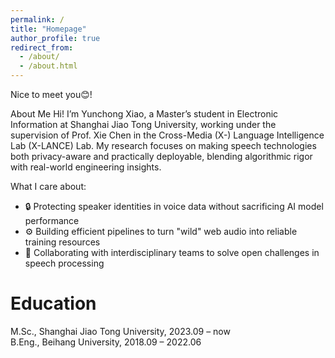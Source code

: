 ```yaml
---
permalink: /
title: "Homepage"
author_profile: true
redirect_from: 
  - /about/
  - /about.html
---
```

Nice to meet you😊!  

About Me
Hi! I’m Yunchong Xiao, a Master’s student in Electronic Information at Shanghai Jiao Tong University, working under the supervision of Prof. Xie Chen in the Cross-Media (X-) Language Intelligence Lab (X-LANCE) Lab. My research focuses on making speech technologies both privacy-aware and practically deployable, blending algorithmic rigor with real-world engineering insights.

What I care about:

- 🔒 Protecting speaker identities in voice data without sacrificing AI model performance  
- ⚙️ Building efficient pipelines to turn "wild" web audio into reliable training resources
- 🤝 Collaborating with interdisciplinary teams to solve open challenges in speech processing


# Education
M.Sc., Shanghai Jiao Tong University, 2023.09 – now  
B.Eng., Beihang University, 2018.09 – 2022.06
